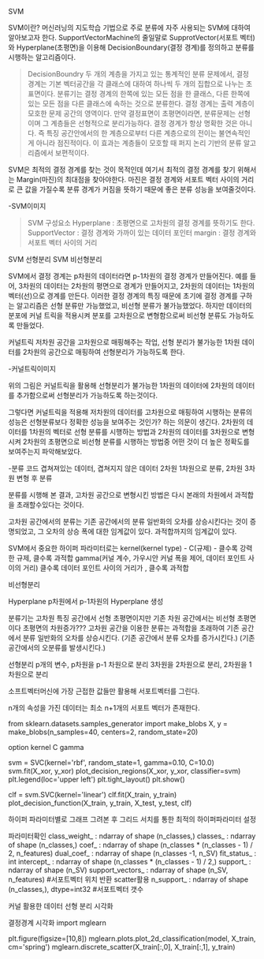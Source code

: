 SVM

SVM이란?
머신러닝의 지도학습 기법으로 주로 분류에 자주 사용되는 SVM에 대하여 알아보고자 한다.
SupportVectorMachine의 줄일말로 SupprotVector(서포트 벡터)와 Hyperplane(초평면)을 이용해
DecisionBoundary(결정 경계)를 정의하고 분류를 시행하는 알고리즘이다.


>DecisionBoundry
두 개의 계층을 가지고 있는 통계적인 분류 문제에서,
결정 경계는 기본 벡터공간을 각 클래스에 대하여 하나씩 두 개의 집합으로 나누는 초표면이다.
분류기는 결정 경계의 한쪽에 있는 모든 점을 한 클래스,
다른 한쪽에 있는 모든 점을 다른 클래스에 속하는 것으로 분류한다.
결정 경계는 출력 계층이 모호한 문제 공간의 영역이다.
만약 결정표면이 초평면이라면, 분류문제는 선형이며 그 계층들은 선형적으로 분리가능하다.
결정 경계가 항상 명확한 것은 아니다.
즉 특징 공간안에서의 한 계층으로부터 다른 계층으로의 전이는 불연속적인 게 아니라 점진적이다.
이 효과는 계층들이 모호할 때 퍼지 논리 기반의 분류 알고리즘에서 보편적이다.


SVM은 최적의 결정 경계를 찾는 것이 목적인데 여기서 최적의 결정 경계를 찾기 위해서는
Margin(마진)의 최대점을 찾아야한다. 마진은 결정 경계와 서포트 벡터 사이의 거리로 큰 값을 가질수록
분류 경계가 커짐을 뜻하기 때문에 좋은 분류 성능을 보여줄것이다.

-SVM이미지

>SVM 구성요소
Hyperplane : 초평면으로 고차원의 결정 경계를 뜻하기도 한다.
SupportVector : 결정 경계와 가까이 있는 데이터 포인터
margin : 결정 경계와 서포트 벡터 사이의 거리


SVM 선형분리
SVM 비선형분리

SVM에서 결정 경계는 p차원의 데이터라면 p-1차원의 결정 경계가 만들어진다.
예를 들어, 3차원의 데이터는 2차원의 평면으로 경계가 만들어지고,
2차원의 데이터는 1차원의 벡터(선)으로 경계를 만든다.
이러한 결정 경계의 특징 때문에 초기에 결정 경계를 구하는 알고리즘은 선형 분류만 가능했었고,
비선형 분류가 불가능했었다. 하지만 데이터의 분포에 커널 트릭을 적용시켜 분포를 고차원으로 변형함으로써
비선형 분류도 가능하도록 만들었다.

커널트릭
저차원 공간을 고차원으로 매핑해주는 작업,
선형 분리가 불가능한 1차원 데이터를 2차원의 공간으로 매핑하여 선형분리가 가능하도록 한다.

-커널트릭이미지

위의 그림은 커널트릭을 활용해 선형분리가 불가능한 1차원의 데이터에
2차원의 데이터를 추가함으로써 선형분리가 가능하도록 하는것이다.


그렇다면 커널트릭을 적용해 저차원의 데이터를 고차원으로 매핑하여 시행하는 분류의 성능은
선형분류보다 정확한 성능을 보여주는 것인가? 하는 의문이 생긴다. 2차원의 데이터를 1차원의
벡터로 선형 분류를 시행하는 방법과 2차원의 데이터를 3차원으로 변형시켜 2차원의 초평면으로
비선형 분류를 시행하는 방법중 어떤 것이 더 높은 정확도를 보여주는지 파악해보았다.

-분류 코드
겹쳐져있는 데이터, 겹쳐지지 않은 데이터
2차원 1차원으로 분류, 2차원 3차원 변형 후 분류


분류를 시행해 본 결과, 고차원 공간으로 변형시킨 방법은
다시 본래의 차원에서 과적합을 초래할수있다는 것이다.

고차원 공간에서의 분류는 기존 공간에서의 분류 일반화의 오차를 상승시킨다는 것이 증명되었고,
그 오차의 상승 폭에 대한 임계값이 있다.
과적합까지의 임계값이 있다.


SVM에서 중요한 하이퍼 파라미터로는
kernel(kernel type) -
C(규제) - 클수록 강력한 규제, 클수록 과적합
gamma(커널 계수, 가우시안 커널 폭을 제어, 데이터 포인트 사이의 거리)
클수록 데이터 포인트 사이의 거리가 , 클수록 과적합














비선형분리

Hyperplane
p차원에서 p-1차원의 Hyperplane 생성

분류기는 고차원 특징 공간에서 선형 초평면이지만
기존 차원 공간에서는 비선형 초평면이다
초평면의 차원증가???
고차원 공간을 이용한 분류는 과적합을 초래하여
기존 공간에서 분류 일반화의 오차를 상승시킨다.
				(기존 공간에서 분류 오차를 증가시킨다.)
				(기존 공간에서의 오분류를 발생시킨다.)









선형분리
p개의 변수, p차원을 p-1 차원으로 분리
3차원을 2차원으로 분리, 2차원을 1차원으로 분리


소프트벡터머신에 가장 근접한 값들만 활용해 서포트벡터를 그린다.


n개의 속성을 가진 데이터는 최소 n+1개의 서포트 벡터가 존재한다.












from sklearn.datasets.samples_generator import make_blobs
X, y = make_blobs(n_samples=40, centers=2, random_state=20)



option
	kernel
	C
	gamma


svm = SVC(kernel='rbf', random_state=1, gamma=0.10, C=10.0)
svm.fit(X_xor, y_xor)
plot_decision_regions(X_xor, y_xor, classifier=svm)
plt.legend(loc='upper left')
plt.tight_layout()
plt.show()

clf = svm.SVC(kernel='linear')
clf.fit(X_train, y_train)
plot_decision_function(X_train, y_train, X_test, y_test, clf)



하이퍼 파라미터별로 그래프 그려본 후
그리드 서치를 통한 최적의 하이퍼파라미터 설정


파라미터확인
class_weight_ : ndarray of shape (n_classes,)
classes_ : ndarray of shape (n_classes,)
coef_ : ndarray of shape (n_classes * (n_classes - 1) / 2, n_features)
dual_coef_ : ndarray of shape (n_classes -1, n_SV)
fit_status_ : int
intercept_ : ndarray of shape (n_classes * (n_classes - 1) / 2,)
support_ : ndarray of shape (n_SV)
support_vectors_ : ndarray of shape (n_SV, n_features)   #서포트벡터 위치 반환 scatter활용
n_support_ : ndarray of shape (n_classes,), dtype=int32  #서포트벡터 갯수


커널 활용한 데이터 선형 분리 시각화


결정경계 시각화
import mglearn

plt.figure(figsize=[10,8])
mglearn.plots.plot_2d_classification(model, X_train, cm='spring')
mglearn.discrete_scatter(X_train[:,0], X_train[:,1], y_train)
